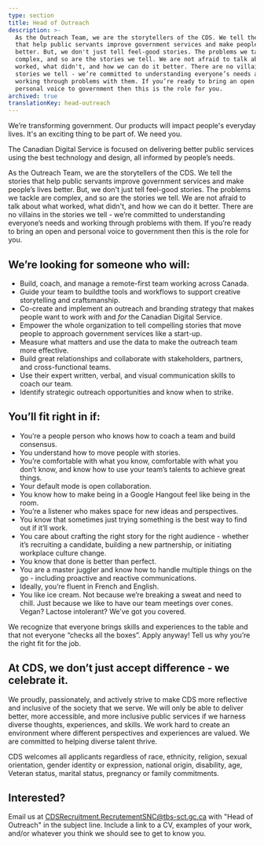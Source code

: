 ```yaml
---
type: section
title: Head of Outreach
description: >-
  As the Outreach Team, we are the storytellers of the CDS. We tell the stories
  that help public servants improve government services and make people’s lives
  better. But, we don't just tell feel-good stories. The problems we tackle are
  complex, and so are the stories we tell. We are not afraid to talk about what
  worked, what didn't, and how we can do it better. There are no villains in the
  stories we tell - we’re committed to understanding everyone’s needs and
  working through problems with them. If you’re ready to bring an open and
  personal voice to government then this is the role for you. 
archived: true
translationKey: head-outreach
---
```

We’re transforming government. Our products will impact people's everyday lives. It's an exciting thing to be part of. We need you.

The Canadian Digital Service is focused on delivering better public services using the best technology and design, all informed by people’s needs. 

As the Outreach Team, we are the storytellers of the CDS. We tell the stories that help public servants improve government services and make people’s lives better. But, we don't just tell feel-good stories. The problems we tackle are complex, and so are the stories we tell. We are not afraid to talk about what worked, what didn't, and how we can do it better. There are no villains in the stories we tell - we’re committed to understanding everyone’s needs and working through problems with them. If you’re ready to bring an open and personal voice to government then this is the role for you. 

## We’re looking for someone who will:
* Build, coach, and manage a remote-first team working across Canada.
* Guide your team to buildthe tools and workflows to support creative storytelling and craftsmanship.
* Co-create and implement an outreach and branding strategy that makes people want to work *with* and *for* the Canadian Digital Service.
* Empower the whole organization to tell compelling stories that move people to approach government services like a start-up.
* Measure what matters and use the data to make the outreach team more effective.
* Build great relationships and collaborate with stakeholders, partners, and cross-functional teams.
* Use their expert written, verbal, and visual communication skills to coach our team.
* Identify strategic outreach opportunities and know when to strike.
 
## You’ll fit right in if:
* You’re a people person who knows how to coach a team and build consensus.
* You understand how to move people with stories. 
* You’re comfortable with what you know, comfortable with what you don’t know, and know how to use your team’s talents to achieve great things.
* Your default mode is open collaboration.
* You know how to make being in a Google Hangout feel like being in the room.
* You’re a listener who makes space for new ideas and perspectives.
* You know that sometimes just trying something is the best way to find out if it’ll work.
* You care about crafting the right story for the right audience - whether it’s recruiting a candidate, building a new partnership, or initiating workplace culture change. 
* You know that done is better than perfect.
* You are a master juggler and know how to handle multiple things on the go - including proactive and reactive communications.
* Ideally, you’re fluent in French and English. 
* You like ice cream. Not because we’re breaking a sweat and need to chill. Just because we like to have our team meetings over cones. Vegan? Lactose intolerant? We’ve got you covered.

We recognize that everyone brings skills and experiences to the table and that not everyone “checks all the boxes”. Apply anyway! Tell us why you’re the right fit for the job.

## At CDS, we don’t just accept difference - we celebrate it. 

We proudly, passionately, and actively strive to make CDS more reflective and inclusive of the society that we serve. We will only be able to deliver better, more accessible, and more inclusive public services if we harness diverse thoughts, experiences, and skills. We work hard to create an environment where different perspectives and experiences are valued. We are committed to helping diverse talent thrive.

CDS welcomes all applicants regardless of race, ethnicity, religion, sexual orientation, gender identity or expression, national origin, disability, age, Veteran status, marital status, pregnancy or family commitments.

## Interested?

Email us at [CDSRecruitment.RecrutementSNC@tbs-sct.gc.ca](mailto:CDSRecruitment.RecrutementSNC@tbs-sct.gc.ca) with "Head of Outreach" in the subject line. Include a link to a CV, examples of your work, and/or whatever you think we should see to get to know you.


